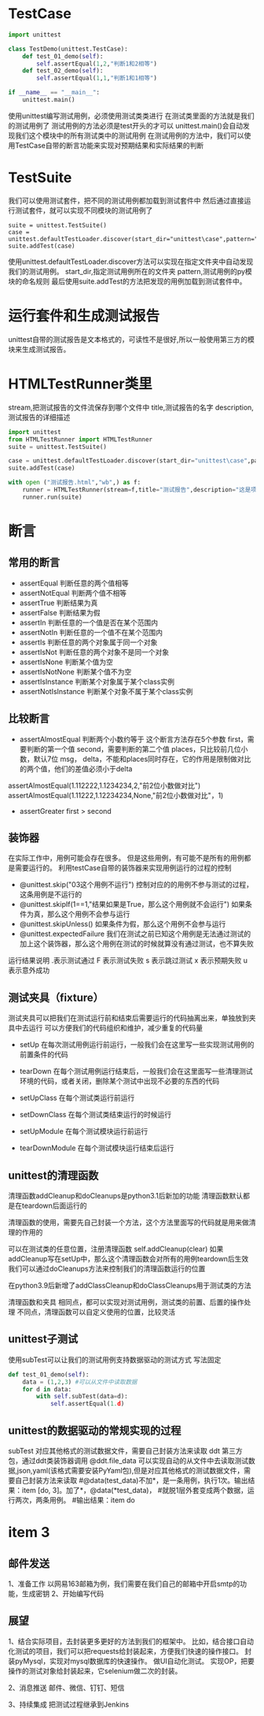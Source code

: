 # TestCase
```py
import unittest

class TestDemo(unittest.TestCase):
    def test_01_demo(self):
        self.assertEqual(1,2,"判断1和2相等")
    def test_02_demo(self):
        self.assertEqual(1,1,"判断1和1相等")

if __name__ == "__main__":
    unittest.main()
```

使用unittest编写测试用例，必须使用测试类类进行
在测试类里面的方法就是我们的测试用例了
测试用例的方法必须是test开头的才可以
unittest.main()会自动发现我们这个模块中的所有测试类中的测试用例
在测试用例的方法中，我们可以使用TestCase自带的断言功能来实现对预期结果和实际结果的判断


# TestSuite
我们可以使用测试套件，把不同的测试用例都加载到测试套件中
然后通过直接运行测试套件，就可以实现不同模块的测试用例了

```
suite = unittest.TestSuite()
case = unittest.defaultTestLoader.discover(start_dir="unittest\case",pattern="test*.py")
suite.addTest(case)
```

使用unittest.defaultTestLoader.discover方法可以实现在指定文件夹中自动发现我们的测试用例。
start_dir,指定测试用例所在的文件夹
pattern,测试用例的py模块的命名规则
最后使用suite.addTest的方法把发现的用例加载到测试套件中。

# 运行套件和生成测试报告
unittest自带的测试报告是文本格式的，可读性不是很好,所以一般使用第三方的模块来生成测试报告。
# HTMLTestRunner类里
stream,把测试报告的文件流保存到哪个文件中
title,测试报告的名字
description,测试报告的详细描述

```py
import unittest
from HTMLTestRunner import HTMLTestRunner
suite = unittest.TestSuite()

case = unittest.defaultTestLoader.discover(start_dir="unittest\case",pattern="test*.py")
suite.addTest(case)

with open ("测试报告.html","wb",) as f:
    runner = HTMLTestRunner(stream=f,title="测试报告",description="这是项目的描述")
    runner.run(suite)
```


# 断言
## 常用的断言
- assertEqual
判断任意的两个值相等
- assertNotEqual
判断两个值不相等
- assertTrue
判断结果为真
- assertFalse
判断结果为假
- assertIn
判断任意的一个值是否在某个范围内
- assertNotIn
判断任意的一个值不在某个范围内
- assertIs
判断任意的两个对象属于同一个对象
- assertIsNot
判断任意的两个对象不是同一个对象
- assertIsNone
判断某个值为空
- assertIsNotNone
判断某个值不为空
- assertIsInstance
判断某个对象属于某个class实例
- assertNotIsInstance
判断某个对象不属于某个class实例

## 比较断言
- assertAlmostEqual
判断两个小数约等于
这个断言方法存在5个参数
first，需要判断的第一个值
second，需要判断的第二个值
places，只比较前几位小数，默认7位
msg，
delta，不能和places同时存在，它的作用是限制做对比的两个值，他们的差值必须小于delta

assertAlmostEqual(1.112222,1.1234234,2,"前2位小数做对比")
assertAlmostEqual(1.11222,1.12234234,None,"前2位小数做对比"，1)

- assertGreater
first > second

## 装饰器
在实际工作中，用例可能会存在很多。
但是这些用例，有可能不是所有的用例都是需要运行的。
利用testCase自带的装饰器来实现用例运行的过程的控制

- @unittest.skip("03这个用例不运行")
控制对应的的用例不参与测试的过程，这条用例是不运行的
- @unittest.skipIf(1==1,"结果如果是True，那么这个用例就不会运行")
如果条件为真，那么这个用例不会参与运行
- @unittest.skipUnless()
如果条件为假，那么这个用例不会参与运行
- @unittest.expectedFailure
我们在测试之前已知这个用例是无法通过测试的
加上这个装饰器，那么这个用例在测试的时候就算没有通过测试，也不算失败

运行结果说明
\.表示测试通过
F 表示测试失败
s 表示跳过测试
x 表示预期失败
u 表示意外成功

## 测试夹具（fixture）
测试夹具可以把我们在测试运行前和结束后需要运行的代码抽离出来，单独放到夹具中去运行
可以方便我们的代码组织和维护，减少重复的代码量


- setUp
在每次测试用例运行前运行，一般我们会在这里写一些实现测试用例的前置条件的代码
- tearDown
在每个测试用例运行结束后，一般我们会在这里面写一些清理测试环境的代码，或者关闭，删除某个测试中出现不必要的东西的代码

- setUpClass
在每个测试类运行前运行

- setDownClass
在每个测试类结束运行的时候运行

- setUpModule
在每个测试模块运行前运行
- tearDownModule
在每个测试模块运行结束后运行


## unittest的清理函数
清理函数addCleanup和doCleanups是python3.1后新加的功能
清理函数默认都是在teardown后面运行的

清理函数的使用，需要先自己封装一个方法，这个方法里面写的代码就是用来做清理的作用的

可以在测试类的任意位置，注册清理函数
self.addCleanup(clear)
如果addCleanup写在setUp中，那么这个清理函数会对所有的用例teardown后生效
我们可以通过doCleanups方法来控制我们的清理函数运行的位置

在python3.9后新增了addClassCleanup和doClassCleanups用于测试类的方法

清理函数和夹具
相同点，都可以实现对测试用例，测试类的前置、后置的操作处理
不同点，清理函数可以自定义使用的位置，比较灵活


## unittest子测试
使用subTest可以让我们的测试用例支持数据驱动的测试方式
写法固定
```py
def test_01_demo(self):
    data = (1,2,3) #可以从文件中读取数据
    for d in data:
        with self.subTest(data=d):
            self.assertEqual(1.d)
```

## unittest的数据驱动的常规实现的过程
subTest 对应其他格式的测试数据文件，需要自己封装方法来读取
ddt 第三方包，通过ddt类装饰器调用
@ddt.file_data 可以实现自动的从文件中去读取测试数据,json,yaml(该格式需要安装PyYaml包),但是对应其他格式的测试数据文件，需要自己封装方法来读取
#@data(test_data)不加*，是一条用例，执行1次。输出结果：item [do, 3]。加了*，@data(*test_data)，
#就脱1层外套变成两个数据，运行两次，两条用例。
#输出结果：item do
#         item 3


## 邮件发送
1、准备工作
以网易163邮箱为例，我们需要在我们自己的邮箱中开启smtp的功能，生成密钥
2、开始编写代码

## 展望
1、结合实际项目，去封装更多更好的方法到我们的框架中。
比如，结合接口自动化测试的项目，我们可以把requests给封装起来，方便我们快速的操作接口。
封装pyMysql，实现对mysql数据库的快速操作。
做UI自动化测试。
实现OP，把要操作的测试对象给封装起来，它selenium做二次的封装。

2、消息推送
邮件、微信、钉钉、短信

3、持续集成
把测试过程继承到Jenkins
